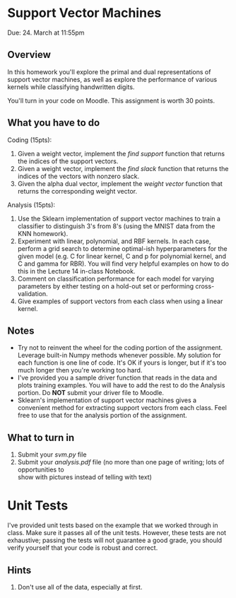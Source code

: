 Support Vector Machines
=

Due: 24. March at 11:55pm 

Overview
--------

In this homework you'll explore the primal and dual representations of support
vector machines, as well as explore the performance of various kernels while 
classifying handwritten digits. 

You'll turn in your code on Moodle.  This assignment is worth 30
points.

What you have to do
----

Coding (15pts):

1.  Given a weight vector, implement the *find support* function that returns the indices of the support vectors.
1.  Given a weight vector, implement the *find slack* function that returns the indices of the vectors with nonzero slack.
1.  Given the alpha dual vector, implement the *weight vector* function that returns the corresponding weight vector.

Analysis (15pts):

1.  Use the Sklearn implementation of support vector machines to train a classifier to distinguish 3's from 8's (using the MNIST data from the KNN homework).
1.  Experiment with linear, polynomial, and RBF kernels.  In each case, perform a grid search to determine optimal-ish hyperparameters
for the given model (e.g. C for linear kernel, C and p for polynomial kernel, and C and gamma for RBR).  You will find very helpful 
examples on how to do this in the Lecture 14 in-class Notebook. 
1.  Comment on classification performance for each model for varying parameters by either testing on a hold-out set or performing 
cross-validation. 
1.  Give examples of support vectors from each class when using a linear kernel.

Notes
-

- Try not to reinvent the wheel for the coding portion of the assignment.  Leverage built-in Numpy methods whenever possible.  My 
solution for each function is one line of code.  It's OK if yours is longer, but if it's too much longer then you're working too hard. 
- I've provided you a sample driver function that reads in the data and plots training examples.  You will have to add the rest to do the Analysis portion.  Do **NOT** submit your driver file to Moodle. 
- Sklearn's implementation of support vector machines gives a convenient method for extracting support vectors from each class.  Feel free to use that for the analysis portion of the assignment.  


What to turn in
-

1.  Submit your _svm.py_ file
1.  Submit your _analysis.pdf_ file (no more than one page of writing; lots of opportunities to  
    show with pictures instead of telling with text)


Unit Tests
=

I've provided unit tests based on the example that we worked through in class.
Make sure it passes all of the unit tests.  However, these tests are not exhaustive; passing the tests will not
guarantee a good grade, you should verify yourself that your code is robust and
correct.


Hints
-

1.  Don't use all of the data, especially at first.  
